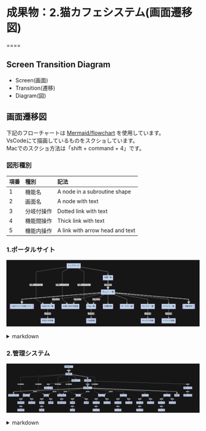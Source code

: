 # 成果物：2.猫カフェシステム(画面遷移図)
====

## Screen Transition Diagram
+ Screen(画面)
+ Transition(遷移)
+ Diagram(図)

## 画面遷移図

下記のフローチャートは [Mermaid/flowchart](https://mermaid-js.github.io/mermaid/#/flowchart) を使用しています。  
VsCodeにて描画しているものをスクショしています。  
Macでのスクショ方法は「shift + command + 4」です。  

### 図形種別

| 項番 | 種別 | 記法 | 
| :--- | :--- | :--- | 
| 1 | 機能名 | A node in a subroutine shape | 
| 2 | 画面名 | A node with text | 
| 3 | 分岐付操作 | Dotted link with text | 
| 4 | 機能間操作 | Thick link with text | 
| 5 | 機能内操作 | A link with arrow head and text | 

### 1.ポータルサイト

![overview image](image/01.png?raw=true)

<details>
<summary>markdown</summary>

```mermaid
graph TD
  TOP[トップページ]
  TOP --> D1[店舗一覧]
  TOP -. 店舗によらない .-> C1[お知らせ一覧]
  TOP -. 店舗によらない .-> E3[お問い合わせ登録]
  TOP -. 店舗によらない .-> F1[FAQ一覧]
  D1 == 店舗選択 ==> G1[メニュー一覧]
  G1 -. 店舗固有 .-> C1
  G1 -. 店舗固有 .-> E3
  G1 -. 店舗固有 .-> F1
  G1 --> D2[店舗詳細]
  G1 --> I1[サービス一覧]
  G1 --> J1[キャスト一覧]
  G1 --> M1[イベント一覧]
  G1 ==> N[[混雑状況]]
  G1 ==> 0[[SNSリンク/外部リンク]]
  C1 -- 1件取得 --> C2[お知らせ詳細]
  F1 -- 1件取得 --> F2[FAQ詳細]
  J1 -- 1件取得 --> J2[キャスト詳細]
  M1 -- 1件取得 --> M2[イベント詳細]
```

```markdown
TOP: トップ
C: お知らせ
　　C1: お知らせ一覧
　　C2: お知らせ詳細
D: 店舗
　　D1: 店舗一覧
　　D2: 店舗詳細
E: お問い合わせ
　　E3: お問い合わせ登録
F: FAQ
　　F1: FAQ一覧
　　F2: FAQ詳細
G: メニュー
　　G1: メニュー一覧
I: サービス
　　I1: サービス一覧
J: キャスト
　　J1: キャスト一覧
　　J2: キャスト詳細
M: イベント
　　M1: イベント一覧
　　M2: イベント詳細
N: 混雑状況
O: SNSリンク/外部リンク
```

</details>

### 2.管理システム

![overview image](image/02.png?raw=true)

<details>
<summary>markdown</summary>

```mermaid
graph TD
  ADMIN_LOGIN[管理画面ログイン]
  ADMIN_LOGIN == ログイン ==> ADMIN_TOP[管理画面TOP]
  ADMIN_TOP ==> ADMIN_TENPO[管理画面店舗]
  ADMIN_TOP -. 店舗によらない .-> C1[お知らせ一覧]
  ADMIN_TOP -. 店舗によらない .-> D1[店舗一覧]
  ADMIN_TOP -. 店舗によらない .-> E1[お問い合わせ一覧]
  ADMIN_TOP -. 店舗によらない .-> F1[FAQ一覧]
  ADMIN_TOP -. 店舗によらない .-> G1[メニュー一覧]
  ADMIN_TOP --> Q1[管理ユーザー一覧]
  ADMIN_TENPO == 店舗選択 ==> ADMIN_MENU[管理画面メニュー]
  ADMIN_MENU -. 店舗固有 .-> C1
  ADMIN_MENU -. 店舗固有 .-> D1
  ADMIN_MENU -. 店舗固有 .-> E1
  ADMIN_MENU -. 店舗固有 .-> F1
  ADMIN_MENU -. 店舗固有 .-> G1
  ADMIN_MENU --> I1[サービス一覧]
  ADMIN_MENU --> J1[キャスト一覧]
  ADMIN_MENU --> M1[イベント一覧]
  ADMIN_MENU ==> N[混雑状況]
  ADMIN_MENU ==> 0[SNSリンク/外部リンク]
  C1 -- 1件取得 --> C2[お知らせ詳細]
  C1 -- 1件登録 --> C3[お知らせ登録]
  C2 -- 1件編集 --> C4[お知らせ更新]
  D1 -- 1件取得 --> D2[店舗詳細]
  D1 -- 1件登録 --> D3[店舗登録]
  D2 -- 1件編集 --> D4[店舗更新]
  E1 -- 1件取得 --> E2[お問い合わせ詳細]
  F1 -- 1件取得 --> F2[FAQ詳細]
  F1 -- 1件登録 --> F3[FAQ登録]
  F2 -- 1件編集 --> F4[FAQ更新]
  G1 -- 1件取得 --> G2[メニュー詳細]
  G1 -- 1件登録 --> G3[メニュー登録]
  G2 -- 1件編集 --> G4[メニュー更新]
  I1 -- 1件取得 --> I2[サービス詳細]
  I1 -- 1件登録 --> I3[サービス登録]
  I2 -- 1件編集 --> I4[サービス更新]
  J1 -- 1件取得 --> J2[キャスト詳細]
  J1 -- 1件登録 --> J3[キャスト登録]
  J2 -- 1件編集 --> J4[キャスト更新]
  M1 -- 1件取得 --> M2[イベント詳細]
  M1 -- 1件登録 --> M3[イベント登録]
  M2 -- 1件編集 --> M4[イベント更新]
  Q1 -- 1件取得 --> Q2[管理ユーザー詳細]
  Q1 -- 1件登録 --> Q3[管理ユーザー登録]
  Q2 -- 1件編集 --> Q4[管理ユーザー更新]
```

```markdown
ADMIN_TOP: 管理画面TOP
ADMIN_LOGIN: 管理画面ログイン
ADMIN_TENPO: 管理画面店舗
ADMIN_MENU: 管理画面メニュー
C: お知らせ
  C1: お知らせ一覧
  C2: お知らせ詳細
  C3: お知らせ登録
  C4: お知らせ更新
D: 店舗
  D1: 店舗一覧
  D2: 店舗詳細
  D3: 店舗登録
  D4: 店舗更新
E: お問い合わせ
  E1: お問い合わせ一覧
  E2: お問い合わせ詳細
F: FAQ
  F1: FAQ一覧
  F2: FAQ詳細
  F3: FAQ登録
  F4: FAQ更新
G: メニュー
  G1: メニュー一覧
  G2: メニュー詳細
  G3: メニュー登録
  G4: メニュー更新
I: サービス
  I1: サービス一覧
  I2: サービス詳細
  I3: サービス登録
  I4: サービス更新
J: キャスト
  J1: キャスト一覧
  J2: キャスト詳細
  J3: キャスト登録
  J4: キャスト更新
M: イベント
  M1: イベント一覧
  M2: イベント詳細
  M3: イベント登録
  M4: イベント更新
N: 混雑状況
O: SNSリンク/外部リンク
Q: 管理画面用ユーザー
  Q1: ユーザー一覧
  Q2: ユーザー詳細
  Q3: ユーザー登録
  Q4: ユーザー更新
```

</details>
